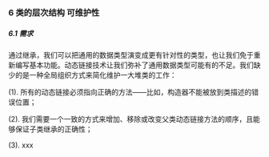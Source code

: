 ### <a name="6">6 类的层次结构 可维护性</a>

##### <a name="6.1">6.1 需求</a>

通过继承，我们可以把通用的数据类型演变成更有针对性的类型，也让我们免于重新编写基本功能。动态链接技术让我们弥补了通用数据类型可能有的不足。我们缺少的是一种全局组织方式来简化维护一大堆类的工作：

(1). 所有的动态链接必须指向正确的方法——比如，构造器不能被放到类描述的错误位置；

(2). 我们需要一个一致的方式来增加、移除或改变父类动态链接方法的顺序，且能够保证子类继承的正确性；

(3). xxx 